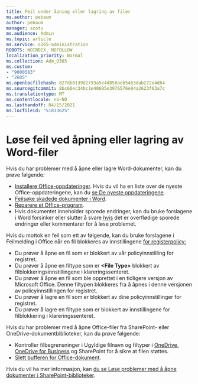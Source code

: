 ```yaml
---
title: Feil under åpning eller lagring av filer
ms.author: pebaum
author: pebaum
manager: scotv
ms.audience: Admin
ms.topic: article
ms.service: o365-administration
ROBOTS: NOINDEX, NOFOLLOW
localization_priority: Normal
ms.collection: Adm_O365
ms.custom:
- "9000583"
- "2685"
ms.openlocfilehash: 827db0139d2793a5e4d850aeb5463dab272e4d64
ms.sourcegitcommit: 8bc60ec34bc1e40685e3976576e04a2623f63a7c
ms.translationtype: MT
ms.contentlocale: nb-NO
ms.lasthandoff: 04/15/2021
ms.locfileid: "51813625"
---
```

# <a name="resolve-errors-opening-or-saving-word-files"></a>Løse feil ved åpning eller lagring av Word-filer

Hvis du har problemer med å åpne eller lagre Word-dokumenter, kan du prøve følgende:

- [Installere Office-oppdateringer](https://support.office.com/article/2ab296f3-7f03-43a2-8e50-46de917611c5). Hvis du vil ha en liste over de nyeste Office-oppdateringene, kan du [se De nyeste oppdateringene](https://docs.microsoft.com/officeupdates/office-updates-msi).
- [Feilsøke skadede dokumenter i Word](https://docs.microsoft.com/office/troubleshoot/word/damaged-documents-in-word).
- [Reparere et Office-program](https://support.office.com/Article/Repair-an-Office-application-7821d4b6-7c1d-4205-aa0e-a6b40c5bb88b).
- Hvis dokumentet inneholder sporede endringer, kan du bruke forslagene i Word forsinker eller slutter å svare [hvis](https://docs.microsoft.com/office/troubleshoot/word/word-stops-responding) det er overflødige sporede endringer eller kommentarer for å løse problemet.

Hvis du mottok en feil som ett av følgende, kan du bruke forslagene i Feilmelding i Office når en fil blokkeres av innstillingene [for registerpolicy:](https://docs.microsoft.com/office/troubleshoot/settings/file-blocked-in-office)

- Du prøver å åpne en fil som er blokkert av vår policyinnstilling for registret.
- Du prøver å åpne en filtype som er **\<File Type\>** blokkert av filblokkeringsinnstillingene i klareringssenteret.
- Du prøver å åpne en fil som ble opprettet i en tidligere versjon av Microsoft Office. Denne filtypen blokkeres fra å åpnes i denne versjonen av policyinnstillingen for registret.
- Du prøver å lagre en fil som er blokkert av dine policyinnstillinger for registret.
- Du prøver å lagre en filtype som er blokkert av innstillingene for filblokkering i klareringssenteret.

Hvis du har problemer med å åpne Office-filer fra SharePoint- eller OneDrive-dokumentbiblioteker, kan du prøve følgende:

- Kontroller filbegrensninger i Ugyldige filnavn og filtyper i [OneDrive, OneDrive for Business](https://support.office.com/article/64883a5d-228e-48f5-b3d2-eb39e07630fa) og SharePoint for å sikre at filen støttes. 
- [Slett bufferen for Office-dokument](https://support.office.com/article/b1d3765e-d71b-4bb8-99ca-acd22c42995d
). 

Hvis du vil ha mer informasjon, kan [du se Løse problemer med å åpne dokumenter i SharePoint-biblioteker](https://support.office.com/article/31329fa1-4ad0-47fc-95d8-bb0c5b12a536).